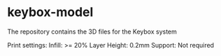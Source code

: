 # keybox-model
The repository contains the 3D files for the Keybox system

Print settings:
Infill: >= 20%
Layer Height: 0.2mm
Support: Not required
